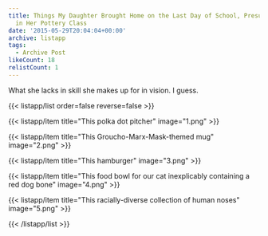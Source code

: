 ```yaml
---
title: Things My Daughter Brought Home on the Last Day of School, Presumably Made
  in Her Pottery Class
date: '2015-05-29T20:04:04+00:00'
archive: listapp
tags: 
  - Archive Post
likeCount: 18
relistCount: 1
---
```


What she lacks in skill she makes up for in vision. I guess.

<!--more-->

{{< listapp/list order=false reverse=false >}}

   {{< listapp/item title="This polka dot pitcher"
      image="1.png" >}}

   {{< listapp/item title="This Groucho-Marx-Mask-themed mug"
      image="2.png" >}}

   {{< listapp/item title="This hamburger"
      image="3.png" >}}

   {{< listapp/item title="This food bowl for our cat inexplicably containing a red dog bone"
      image="4.png" >}}

   {{< listapp/item title="This racially-diverse collection of human noses"
      image="5.png" >}}

{{< /listapp/list >}}
